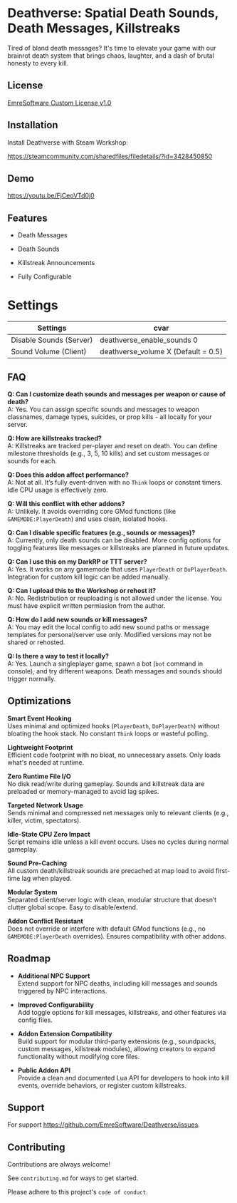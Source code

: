 # Deathverse: Spatial Death Sounds, Death Messages, Killstreaks
Tired of bland death messages? It's time to elevate your game with our brainrot death system that brings chaos, laughter, and a dash of brutal honesty to every kill.

## License

[EmreSoftware Custom License v1.0](https://github.com/EmreSoftware/Deathverse/blob/main/LICENSE)


## Installation

Install Deathverse with Steam Workshop:

https://steamcommunity.com/sharedfiles/filedetails/?id=3428450850
## Demo

https://youtu.be/FjCeoVTd0j0
## Features

- Death Messages

- Death Sounds 

- Killstreak Announcements

- Fully Configurable
# Settings

| Settings             | cvar                                                                |
| ----------------- | ------------------------------------------------------------------ |
| Disable Sounds (Server) | deathverse_enable_sounds 0 |
| Sound Volume (Client) | deathverse_volume X (Default = 0.5) |



## FAQ

**Q: Can I customize death sounds and messages per weapon or cause of death?**  
A: Yes. You can assign specific sounds and messages to weapon classnames, damage types, suicides, or prop kills - all locally for your server.

**Q: How are killstreaks tracked?**  
A: Killstreaks are tracked per-player and reset on death. You can define milestone thresholds (e.g., 3, 5, 10 kills) and set custom messages or sounds for each.

**Q: Does this addon affect performance?**  
A: Not at all. It’s fully event-driven with no `Think` loops or constant timers. Idle CPU usage is effectively zero.

**Q: Will this conflict with other addons?**  
A: Unlikely. It avoids overriding core GMod functions (like `GAMEMODE:PlayerDeath`) and uses clean, isolated hooks.

**Q: Can I disable specific features (e.g., sounds or messages)?**  
A: Currently, only death sounds can be disabled. More config options for toggling features like messages or killstreaks are planned in future updates.

**Q: Can I use this on my DarkRP or TTT server?**  
A: Yes. It works on any gamemode that uses `PlayerDeath` or `DoPlayerDeath`. Integration for custom kill logic can be added manually.

**Q: Can I upload this to the Workshop or rehost it?**  
A: No. Redistribution or reuploading is not allowed under the license. You must have explicit written permission from the author.

**Q: How do I add new sounds or kill messages?**  
A: You may edit the local config to add new sound paths or message templates for personal/server use only. Modified versions may not be shared or rehosted.

**Q: Is there a way to test it locally?**  
A: Yes. Launch a singleplayer game, spawn a bot (`bot` command in console), and try different weapons. Death messages and sounds should trigger normally.

## Optimizations

**Smart Event Hooking**  
Uses minimal and optimized hooks (`PlayerDeath`, `DoPlayerDeath`) without bloating the hook stack. No constant `Think` loops or wasteful polling.

**Lightweight Footprint**  
Efficient code footprint with no bloat, no unnecessary assets. Only loads what's needed at runtime.

**Zero Runtime File I/O**  
No disk read/write during gameplay. Sounds and killstreak data are preloaded or memory-managed to avoid lag spikes.

**Targeted Network Usage**  
Sends minimal and compressed net messages only to relevant clients (e.g., killer, victim, spectators).

**Idle-State CPU Zero Impact**  
Script remains idle unless a kill event occurs. Uses no cycles during normal gameplay.

**Sound Pre-Caching**  
All custom death/killstreak sounds are precached at map load to avoid first-time lag when played.

**Modular System**  
Separated client/server logic with clean, modular structure that doesn’t clutter global scope. Easy to disable/extend.

**Addon Conflict Resistant**  
Does not override or interfere with default GMod functions (e.g., no `GAMEMODE:PlayerDeath` overrides). Ensures compatibility with other addons.

## Roadmap

- **Additional NPC Support**  
  Extend support for NPC deaths, including kill messages and sounds triggered by NPC interactions.

- **Improved Configurability**  
  Add toggle options for kill messages, killstreaks, and other features via config files.

- **Addon Extension Compatibility**  
  Build support for modular third-party extensions (e.g., soundpacks, custom messages, killstreak modules), allowing creators to expand functionality without modifying core files.


- **Public Addon API**  
  Provide a clean and documented Lua API for developers to hook into kill events, override behaviors, or register custom killstreaks.

## Support

For support https://github.com/EmreSoftware/Deathverse/issues.


## Contributing

Contributions are always welcome!

See `contributing.md` for ways to get started.

Please adhere to this project's `code of conduct`.

